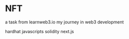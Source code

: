 # NFT
 a task from learnweb3.io 
 my journey in web3 development
 
 hardhat
 javascripts
 solidity
 next.js
